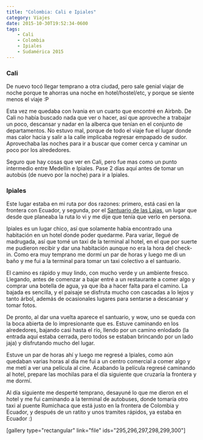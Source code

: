 ```yaml
---
title: "Colombia: Cali e Ipiales"
category: Viajes
date: 2015-10-30T19:52:34-0600
tags:
    - Cali
    - Colombia
    - Ipiales
    - Sudamérica 2015
---
```


### Cali

De nuevo tocó llegar temprano a otra ciudad, pero sale genial viajar de noche porque te ahorras una noche en hotel/hostel/etc, y porque se siente menos el viaje :P

Esta vez me quedaba con Ivania en un cuarto que encontré en Airbnb. De Cali no había buscado nada que ver o hacer, así que aproveche a trabajar un poco, descansar y nadar en la alberca que tenían en el conjunto de departamentos. No estuvo mal, porque de todo el viaje fue el lugar donde mas calor hacia y salir a la calle implicaba regresar empapado de sudor. Aprovechaba las noches para ir a buscar que comer cerca y caminar un poco por los alrededores.

Seguro que hay cosas que ver en Cali, pero fue mas como un punto intermedio entre Medellín e Ipiales. Pase 2 días aquí antes de tomar un autobús (de nuevo por la noche) para ir a Ipiales.

### Ipiales

Este lugar estaba en mi ruta por dos razones: primero, está casi en la frontera con Ecuador, y segunda, por el [Santuario de las Lajas](http://www.colombia.com/turismo/sitios-turisticos/pasto/atractivos-turisticos/sdi325/53710/santuario-de-las-lajas), un lugar que desde que planeaba la ruta lo vi y me dije que tenía que verlo en persona.

Ipiales es un lugar chico, así que solamente había encontrado una habitación en un hotel donde poder quedarme. Para variar, llegué de madrugada, así que tomé un taxi de la terminal al hotel, en el que por suerte me pudieron recibir y dar una habitación aunque no era la hora del check-in. Como era muy temprano me dormí un par de horas y luego me di un baño y me fui a la terminal para tomar un taxi colectivo a el santuario.

El camino es rápido y muy lindo, con mucho verde y un ambiente fresco. Llegando, antes de comenzar a bajar entré a un restaurante a comer algo y comprar una botella de agua, ya que iba a hacer falta para el camino. La bajada es sencilla, y el paisaje se disfruta mucho con cascadas a lo lejos y tanto árbol, además de ocasionales lugares para sentarse a descansar y tomar fotos.

De pronto, al dar una vuelta aparece el santuario, y wow, uno se queda con la boca abierta de lo impresionante que es. Estuve caminando en los alrededores, bajando casi hasta el río, llendo por un camino enlodado (la entrada aquí estaba cerrada, pero todos se estaban brincando por un lado jaja) y disfrutando mucho del lugar.

Estuve un par de horas ahí y luego me regresé a Ipiales, como aún quedaban varias horas al día me fui a un centro comercial a comer algo y me metí a ver una película al cine. Acabando la película regresé caminando al hotel, prepare las mochilas para el día siguiente que cruzaría la frontera y me dormí.

Al día siguiente me desperté temprano, desayuné lo que me dieron en el hotel y me fui caminando a la terminal de autobuses, donde tomaría otro taxi al puente Rumichaca que está justo en la frontera de Colombia y Ecuador, y después de un ratito y unos tramites rápidos, ya estaba en Ecuador :)

\[gallery type=&#34;rectangular&#34; link=&#34;file&#34; ids=&#34;295,296,297,298,299,300&#34;\]